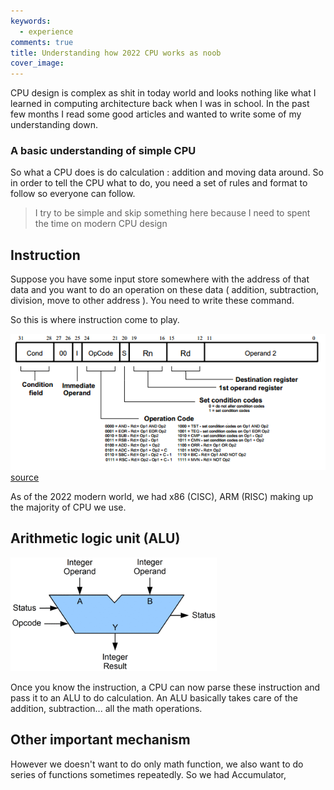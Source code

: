 ```yaml
---
keywords:
  - experience
comments: true
title: Understanding how 2022 CPU works as noob
cover_image: 
---
```


CPU design is complex as shit in today world and looks nothing like what I learned in computing architecture back when I was in school. In the past few months I read some good articles and wanted to write some of my understanding down.

### A basic understanding of simple CPU

So what a CPU does is do calculation : addition and moving data around. So in order to tell the CPU what to do, you need a set of rules and format to follow so everyone can follow.

> I try to be simple and skip something here because I need to spent the time on modern CPU design

## Instruction

Suppose you have some input store somewhere with the address of that data and you want to do an operation on these data ( addition, subtraction, division, move to other address ). You need to write these command.

So this is where instruction come to play.

![Sample of instruction of ARM](https://raw.githubusercontent.com/theblackcat102/theblackcat102.github.io/master/images/Introduction_to_ARM_Assembly3.png)
[source](https://www.allaboutcircuits.com/technical-articles/how-to-write-assembly-basic-assembly-instructions-ARM-instruction-set/)


As of the 2022 modern world, we had x86 (CISC), ARM (RISC) making up the majority of CPU we use.

## Arithmetic logic unit (ALU)

![ALU from wikipedia](https://raw.githubusercontent.com/theblackcat102/theblackcat102.github.io/master/images/330px-ALU_block.gif)


Once you know the instruction, a CPU can now parse these instruction and pass it to an ALU to do calculation. An ALU basically takes care of the addition, subtraction... all the math operations. 


## Other important mechanism


However we doesn't want to do only math function, we also want to do series of functions sometimes repeatedly. So we had Accumulator, 


